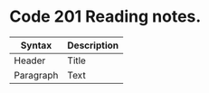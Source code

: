 # Code 201 Reading notes.

| Syntax      | Description |
| ----------- | ----------- |
| Header      | Title       |
| Paragraph   | Text        |